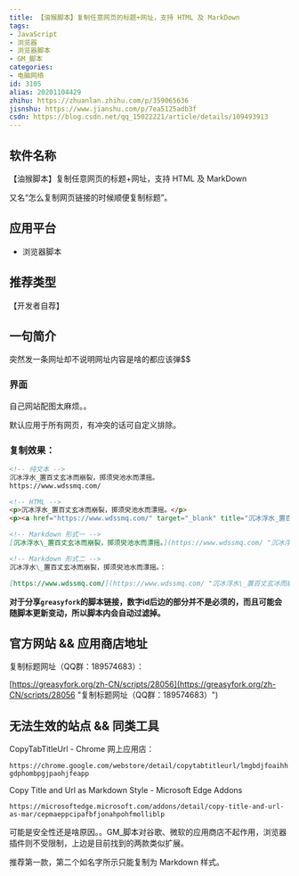 ```yaml
---
title: 【油猴脚本】复制任意网页的标题+网址，支持 HTML 及 MarkDown
tags:
- JavaScript
- 浏览器
- 浏览器脚本
- GM_脚本
categories:
- 电脑网络
id: 3105
alias: 20201104429
zhihu: https://zhuanlan.zhihu.com/p/359065636
jisnshu: https://www.jianshu.com/p/7ea5125adb3f
csdn: https://blog.csdn.net/qq_15022221/article/details/109493913
---
```


## 软件名称

【油猴脚本】复制任意网页的标题+网址，支持 HTML 及 MarkDown

又名“怎么复制网页链接的时候顺便复制标题”。

## 应用平台

* 浏览器脚本

<!--more-->

## 推荐类型

【开发者自荐】

## 一句简介

突然发一条网址却不说明网址内容是啥的都应该弹$$

### 界面

自己网站配图太麻烦。。

默认应用于所有网页，有冲突的话可自定义排除。

### 复制效果：

```md
<!-- 纯文本 -->
沉冰浮水_置百丈玄冰而崩裂，掷须臾池水而漂摇。
https://www.wdssmq.com/

<!-- HTML -->
<p>沉冰浮水_置百丈玄冰而崩裂，掷须臾池水而漂摇。</p>
<p><a href="https://www.wdssmq.com/" target="_blank" title="沉冰浮水_置百丈玄冰而崩裂，掷须臾池水而漂摇。">https://www.wdssmq.com/</a></p>

<!-- Markdown 形式一 -->
[沉冰浮水\_置百丈玄冰而崩裂，掷须臾池水而漂摇。](https://www.wdssmq.com/ "沉冰浮水\_置百丈玄冰而崩裂，掷须臾池水而漂摇。")

<!-- Markdown 形式二 -->
沉冰浮水\_置百丈玄冰而崩裂，掷须臾池水而漂摇。：

[https://www.wdssmq.com/](https://www.wdssmq.com/ "沉冰浮水\_置百丈玄冰而崩裂，掷须臾池水而漂摇。")
```

**对于分享`greasyfork`的脚本链接，数字id后边的部分并不是必须的，而且可能会随脚本更新变动，所以脚本内会自动过滤掉。**

## 官方网站 && 应用商店地址

复制标题网址（QQ群：189574683）：

[https://greasyfork.org/zh-CN/scripts/28056](https://greasyfork.org/zh-CN/scripts/28056 "复制标题网址（QQ群：189574683）")

## 无法生效的站点 && 同类工具

CopyTabTitleUrl - Chrome 网上应用店：

`https://chrome.google.com/webstore/detail/copytabtitleurl/lmgbdjfoaihhgdphombpgjpaohjfeapp`

Copy Title and Url as Markdown Style - Microsoft Edge Addons

`https://microsoftedge.microsoft.com/addons/detail/copy-title-and-url-as-mar/cepmaeppcipafbfjonahpohfmolliblp`

可能是安全性还是啥原因。。GM_脚本对谷歌、微软的应用商店不起作用，浏览器插件则不受限制，上边是目前找到的两款类似扩展。

推荐第一款，第二个如名字所示只能复制为 Markdown 样式。


